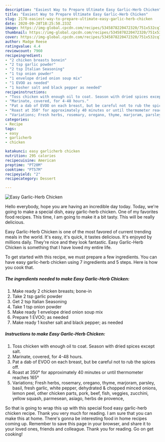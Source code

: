 ```yaml
---
description: "Easiest Way to Prepare Ultimate Easy Garlic-Herb Chicken"
title: "Easiest Way to Prepare Ultimate Easy Garlic-Herb Chicken"
slug: 2178-easiest-way-to-prepare-ultimate-easy-garlic-herb-chicken
date: 2020-09-28T18:25:50.233Z
image: https://img-global.cpcdn.com/recipes/5345878220472320/751x532cq70/easy-garlic-herb-chicken-recipe-main-photo.jpg
thumbnail: https://img-global.cpcdn.com/recipes/5345878220472320/751x532cq70/easy-garlic-herb-chicken-recipe-main-photo.jpg
cover: https://img-global.cpcdn.com/recipes/5345878220472320/751x532cq70/easy-garlic-herb-chicken-recipe-main-photo.jpg
author: Madge Reese
ratingvalue: 4.4
reviewcount: 7960
recipeingredient:
- "2 chicken breasts bonein"
- "2 tsp garlic powder"
- "2 tsp Italian Seasoning"
- "1 tsp onion powder"
- "1 envelope dried onion soup mix"
- "1 EVOO as needed"
- "1 kosher salt and black pepper as needed"
recipeinstructions:
- "Toss chicken with enough oil to coat. Season with dried spices except salt."
- "Marinate, covered, for 4-48 hours."
- "Pat a dab of EVOO on each breast, but be careful not to rub the spices off."
- "Roast at 350° for approximately 40 minutes or until thermometer reaches 165°"
- "Variations; Fresh herbs, rosemary, oregano, thyme, marjoram, parsley, basil, fresh garlic, white pepper, dehydrated &amp; chopped minced onions, lemon peel, other chicken parts, pork, beef, fish, veggies, zucchini, yellow squash, parmesean, asiago, herbs de provence,"
categories:
- Recipe
tags:
- easy
- garlicherb
- chicken

katakunci: easy garlicherb chicken 
nutrition: 295 calories
recipecuisine: American
preptime: "PT20M"
cooktime: "PT57M"
recipeyield: "2"
recipecategory: Dessert

---
```



![Easy Garlic-Herb Chicken](https://img-global.cpcdn.com/recipes/5345878220472320/751x532cq70/easy-garlic-herb-chicken-recipe-main-photo.jpg)

Hello everybody, hope you are having an incredible day today. Today, we're going to make a special dish, easy garlic-herb chicken. One of my favorites food recipes. This time, I am going to make it a bit tasty. This will be really delicious.

Easy Garlic-Herb Chicken is one of the most favored of current trending meals in the world. It's easy, it's quick, it tastes delicious. It's enjoyed by millions daily. They're nice and they look fantastic. Easy Garlic-Herb Chicken is something that I have loved my entire life.




To get started with this recipe, we must prepare a few ingredients. You can have easy garlic-herb chicken using 7 ingredients and 5 steps. Here is how you cook that.

<!--inarticleads1-->

##### The ingredients needed to make Easy Garlic-Herb Chicken:

1. Make ready 2 chicken breasts; bone-in
1. Take 2 tsp garlic powder
1. Get 2 tsp Italian Seasoning
1. Take 1 tsp onion powder
1. Make ready 1 envelope dried onion soup mix
1. Prepare 1 EVOO; as needed
1. Make ready 1 kosher salt and black pepper; as needed




<!--inarticleads2-->

##### Instructions to make Easy Garlic-Herb Chicken:

1. Toss chicken with enough oil to coat. Season with dried spices except salt.
1. Marinate, covered, for 4-48 hours.
1. Pat a dab of EVOO on each breast, but be careful not to rub the spices off.
1. Roast at 350° for approximately 40 minutes or until thermometer reaches 165°
1. Variations; Fresh herbs, rosemary, oregano, thyme, marjoram, parsley, basil, fresh garlic, white pepper, dehydrated &amp; chopped minced onions, lemon peel, other chicken parts, pork, beef, fish, veggies, zucchini, yellow squash, parmesean, asiago, herbs de provence,




So that is going to wrap this up with this special food easy garlic-herb chicken recipe. Thank you very much for reading. I am sure that you can make this at home. There's gonna be interesting food in home recipes coming up. Remember to save this page in your browser, and share it to your loved ones, friends and colleague. Thank you for reading. Go on get cooking!
